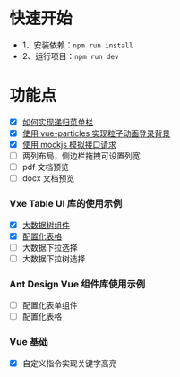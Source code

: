 # 快速开始

- 1、安装依赖：`npm run install`
- 2、运行项目：`npm run dev`

# 功能点

- [x] [如何实现递归菜单栏](./src/layouts/SidebarMenu.vue)
- [x] [使用 vue-particles 实现粒子动画登录背景](./src/views/login/index.vue)
- [x] [使用 mockjs 模拟接口请求](./mock/mock-server.js)
- [ ] 两列布局，侧边栏拖拽可设置列宽
- [ ] pdf 文档预览
- [ ] docx 文档预览

### Vxe Table UI 库的使用示例

- [x] [大数据树组件](./src/views//vxeTable/demos/VirtualTree.vue)
- [x] [配置化表格](./src/views/vxeTable/demos/ConfiguredTable.vue)
- [ ] 大数据下拉选择
- [ ] 大数据下拉树选择

### Ant Design Vue 组件库使用示例

- [ ] 配置化表单组件
- [ ] 配置化表格

### Vue 基础

- [x] 自定义指令实现关键字高亮
